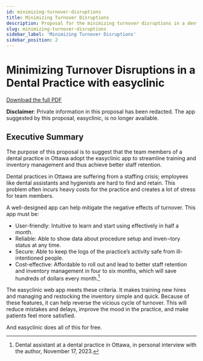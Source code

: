 ```yaml
---
id: minimizing-turnover-disruptions
title: Minimizing Turnover Disruptions
description: Proposal for the minimizing turnover disruptions in a dental practice with easyclinic
slug: minimizing-turnover-disruptions
sidebar_label: 'Minimizing Turnover Disruptions'
sidebar_position: 2
---
```


# Minimizing Turnover Disruptions in a Dental Practice with easyclinic

[Download the full PDF](@site/static/portfolio/technical-writing/minimizing-turnover-disruptions.pdf)

**Disclaimer**: Private information in this proposal has been redacted. The app suggested by this proposal, easyclinic, is no longer available.

## Executive Summary

The purpose of this proposal is to suggest that the team members of a dental practice in Ottawa  adopt the easyclinic app to streamline training and inventory management and thus achieve better staff retention.

Dental practices in Ottawa are suffering from a staffing crisis; employees like dental assistants and hygienists are hard to find and retain. This problem often incurs heavy costs for the practice and creates a lot of stress for team members.

A well-designed app can help mitigate the negative effects of turnover. This app must be:
- User-friendly: Intuitive to learn and start using effectively in half a month.
- Reliable: Able to show data about procedure setup and inven¬tory status at any time.
- Secure: Able to keep the logs of the practice’s activity safe from ill-intentioned people.
- Cost-effective: Affordable to roll out and lead to better staff retention and inventory management in four to six months, which will save hundreds of dollars every month.[^1]

The easyclinic web app meets these criteria. It makes training new hires and managing and restocking the inventory simple and quick. Because of these features, it can help reverse the vicious cycle of turnover. This will reduce mistakes and delays, improve the mood in the practice, and make patients feel more satisfied. 

And easyclinic does all of this for free.

[^1]: Dental assistant at a dental practice in Ottawa, in personal interview with the author, November 17, 2023.
